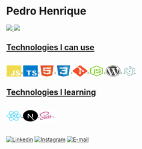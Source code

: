 # Pedro Henrique

<div>
  <a href="https://github.com/pedro-henrique-sb"/>
  <img height="180em" src="https://github-readme-stats.vercel.app/api?username=pedro-henrique-sb&count_private=true&show_icons=true&theme=vue-dark&bg_color=121212&text_color=C5C5C5"/>
  <img height="180em" src="https://github-readme-stats.vercel.app/api/top-langs/?username=pedro-henrique-sb&layout=compact&theme=vue-dark&bg_color=121212&text_color=C5C5C5"/>
</div>

## Technologies I can use

<div style="display: inline_block"><br>
  <img align="center" alt="JavaScript" height="30" width="40" src="https://raw.githubusercontent.com/devicons/devicon/master/icons/javascript/javascript-plain.svg">
  <img align="center" alt="TypeScript" height="30" width="40" src="https://raw.githubusercontent.com/devicons/devicon/master/icons/typescript/typescript-plain.svg">
  <img align="center" alt="HTML" height="30" width="40" src="https://raw.githubusercontent.com/devicons/devicon/master/icons/html5/html5-original.svg">
  <img align="center" alt="CSS" height="30" width="40" src="https://raw.githubusercontent.com/devicons/devicon/master/icons/css3/css3-original.svg">
  <img align="center" alt="GIT" height="30" width="40" src="https://raw.githubusercontent.com/devicons/devicon/master/icons/git/git-original.svg">
  <img align="center" alt="NodeJS" height="30" width="40" src="https://raw.githubusercontent.com/devicons/devicon/master/icons/nodejs/nodejs-original.svg">
  <img align="center" alt="WordPress" height="30" width="40" src="https://raw.githubusercontent.com/devicons/devicon/master/icons/wordpress/wordpress-plain.svg">
  <img align="center" alt="Electron" height="30" width="40" src="https://raw.githubusercontent.com/devicons/devicon/master/icons/electron/electron-original.svg">
</div>

## Technologies I learning

<div style="display: inline_block"><br>
  <img align="center" alt="React" height="30" width="40" src="https://raw.githubusercontent.com/devicons/devicon/master/icons/react/react-original.svg">
  <img align="center" alt="NextJS" height="30" width="40" src="https://raw.githubusercontent.com/devicons/devicon/master/icons/nextjs/nextjs-original.svg">
  <img align="center" alt="Sass" height="30" width="40" src="https://raw.githubusercontent.com/devicons/devicon/master/icons/sass/sass-original.svg">
</div>

<h1></h1>

[![Linkedin](https://img.shields.io/badge/-Pedro_Henrique-399d70?style=for-the-badge&logo=linkedin&logoColor=white&link=https://www.linkedin.com/in/pedro-henrique-sb/)](https://linkedin.com/in/pedro-henrique-sb)
[![Instagram](https://img.shields.io/badge/-pedro__henrique__silva__b-399d70?style=for-the-badge&logo=instagram&logoColor=white&link=https://www.instagram.com/pedro_henrique_silva_b/)](https://www.instagram.com/pedro_henrique_silva_b/)
[![E-mail](https://img.shields.io/badge/-pyter.dev@gmail.com-399d70?style=for-the-badge&logo=gmail&logoColor=white&link=mailto:pyter.dev@gmail.com)](mailto:pyter.dev@gmail.com)
